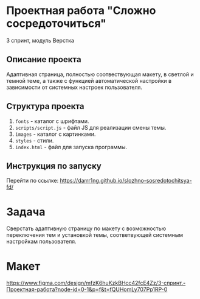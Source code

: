 # Проектная работа "Сложно сосредоточиться"
3 спринт, модуль Верстка

## Описание проекта
Адаптивная страница, полностью соотвествующая макету, в светлой и темной теме, а также с функцией автоматической настройки в зависимости от системных настроек пользователя.

## Структура проекта
1. `fonts` - каталог с шрифтами.
2. `scripts/script.js` - файл JS для реализации смены темы.
3. `images` - каталог с картинками.
4. `styles` - стили.
6. `index.html` - файл для запуска программы.

## Инструкция по запуску
Перейти по ссылке: https://darrr1ng.github.io/slozhno-sosredotochitsya-fd/

# Задача
Сверстать адаптивную страницу по макету с возможностью переключения тем и установкой темы, соответвующей системным настройкам пользователя.

# Макет
https://www.figma.com/design/mfzK6huKzkBHcc42fcE4Zz/3-спринт.-Проектная-работа?node-id=0-1&p=f&t=fQUHomLy707Pp1RP-0
